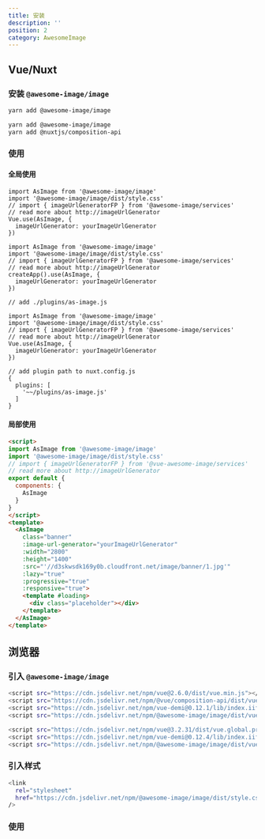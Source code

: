 ```yaml
---
title: 安装
description: ''
position: 2
category: AwesomeImage
---
```


## Vue/Nuxt

### 安装 `@awesome-image/image`

<code-group>
  <code-block label="Vue" active>

  ```bash
  yarn add @awesome-image/image
  ```

  </code-block>
  <code-block label="Nuxt">

  ```bash
 yarn add @awesome-image/image
 yarn add @nuxtjs/composition-api
  ```

  </code-block>
  
</code-group>

### 使用
#### 全局使用
<code-group>
  <code-block label="Vue2" active>

  ```js[main.js]
  import AsImage from '@awesome-image/image'
  import '@awesome-image/image/dist/style.css'
  // import { imageUrlGeneratorFP } from '@awesome-image/services'
  // read more about http://imageUrlGenerator
  Vue.use(AsImage, {
    imageUrlGenerator: yourImageUrlGenerator 
  })

  ```

  </code-block>
  <code-block label="Vue3" active>

  ```js[main.js]
  import AsImage from '@awesome-image/image'
  import '@awesome-image/image/dist/style.css'
  // import { imageUrlGeneratorFP } from '@awesome-image/services'
  // read more about http://imageUrlGenerator
  createApp().use(AsImage, {
    imageUrlGenerator: yourImageUrlGenerator 
  })

  ```

  </code-block>
  <code-block label="Nuxt">


  ```js[./plugins/as-image.js]
  // add ./plugins/as-image.js

  import AsImage from '@awesome-image/image'
  import '@awesome-image/image/dist/style.css'
  // import { imageUrlGeneratorFP } from '@awesome-image/services'
  // read more about http://imageUrlGenerator
  Vue.use(AsImage, {
    imageUrlGenerator: yourImageUrlGenerator 
  })

  ```

  ```js[nuxt.config.js]
  // add plugin path to nuxt.config.js
  {
    plugins: [
      '~~/plugins/as-image.js'
    ]
  }
  ```

  </code-block>
  
</code-group>


#### 局部使用
```html
<script>  
import AsImage from '@awesome-image/image'
import '@awesome-image/image/dist/style.css'
// import { imageUrlGeneratorFP } from '@vue-awesome-image/services'
// read more about http://imageUrlGenerator
export default {
  components: {
    AsImage
  }
}
</script>
<template>
  <AsImage
    class="banner"
    :image-url-generator="yourImageUrlGenerator"
    :width="2800"
    :height="1400"
    :src="'//d3skwsdk169y0b.cloudfront.net/image/banner/1.jpg'"
    :lazy="true"
    :progressive="true"
    :responsive="true">
    <template #loading>
      <div class="placeholder"></div>
    </template>
  </AsImage>
</template>

```


## 浏览器

### 引入 `@awesome-image/image`

<code-group>
  <code-block label="Vue2" active>

  ```bash
  <script src="https://cdn.jsdelivr.net/npm/vue@2.6.0/dist/vue.min.js"></script>
  <script src="https://cdn.jsdelivr.net/npm/@vue/composition-api/dist/vue-composition-api.js"></script>
  <script src="https://cdn.jsdelivr.net/npm/vue-demi@0.12.1/lib/index.iife.js"></script>
  <script src="https://cdn.jsdelivr.net/npm/@awesome-image/image/dist/vue2/index.umd.js"></script>
  ```

  </code-block>
  <code-block label="Vue3">

  ```bash
  <script src="https://cdn.jsdelivr.net/npm/vue@3.2.31/dist/vue.global.prod.js"></script>
  <script src="https://cdn.jsdelivr.net/npm/vue-demi@0.12.4/lib/index.iife.js"></script>
  <script src="https://cdn.jsdelivr.net/npm/@awesome-image/image/dist/vue3/index.umd.js"></script>
  ```

  </code-block>
  
</code-group>


### 引入样式



```bash
<link
  rel="stylesheet"
  href="https://cdn.jsdelivr.net/npm/@awesome-image/image/dist/style.css"
/>
```


### 使用

<code-sandbox :src="'https://codesandbox.io/embed/image-basic-46wt0n?fontsize=14&hidenavigation=1&theme=dark'"></code-sandbox>